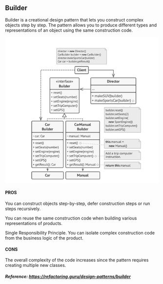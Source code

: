## Builder
Builder is a creational design pattern that lets you construct complex objects step by step. The pattern allows you to produce different types and representations of an object using the same construction code.

![img.png](img.png)

#### PROS

You can construct objects step-by-step, defer construction steps or run steps recursively.

You can reuse the same construction code when building various representations of products.

Single Responsibility Principle. You can isolate complex construction code from the business logic of the product.

#### CONS

The overall complexity of the code increases since the pattern requires creating multiple new classes.
##### Reference: https://refactoring.guru/design-patterns/builder